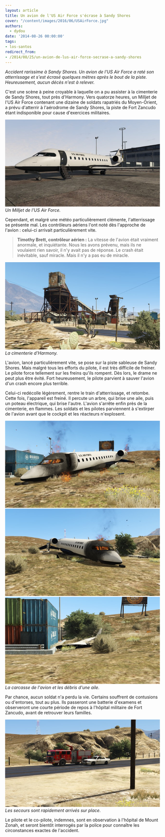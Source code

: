 ```yaml
---
layout: article
title: Un avion de l'US Air Force s'écrase à Sandy Shores
cover: "/content/images/2016/06/USAirForce.jpg"
authors:
  - dydou
date: '2014-08-26 00:00:00'
tags:
- los-santos
redirect_from:
- /2014/08/25/un-avion-de-lus-air-force-secrase-a-sandy-shores
---
```


_Accident rarissime à Sandy Shores. Un avion de l'US Air Force a raté son atterrissage et s'est écrasé quelques mètres après le bout de la piste. Heureusement, aucun décès n'est à relever._

C'est une scène à peine croyable à laquelle on a pu assister à la cimenterie de Sandy Shores, tout près d'Harmony. Vers quatorze heures, un Milljet de l'US Air Force contenant une dizaine de soldats rapatriés du Moyen-Orient, a prévu d'atterrir à l'aérodrome de Sandy Shores, la piste de Fort Zancudo étant indisponible pour cause d'exercices militaires.

![Un Milljet de l'US Air Force.](/content/images/2016/06/USAirForce5.jpg)
_Un Milljet de l'US Air Force._

Cependant, et malgré une météo particulièrement clémente, l'atterrissage se présente mal. Les contrôleurs aériens l'ont noté dès l'approche de l'avion : celui-ci arrivait particulièrement vite.

> **Timothy Brett, contrôleur aérien :** La vitesse de l'avion était vraiment anormale, et inquiétante. Nous les avons prévenu, mais ils ne voulaient rien savoir, il n'y avait pas de réponse. Le crash était inévitable, sauf miracle. Mais il n'y a pas eu de miracle.

![La cimenterie d'Harmony.](/content/images/2016/06/USAirForce3.jpg)
_La cimenterie d'Harmony._

L'avion, lancé particulièrement vite, se pose sur la piste sableuse de Sandy Shores. Mais malgré tous les efforts du pilote, il est très difficile de freiner. Le pilote force tellement sur les freins qu'ils rompent. Dès lors, le drame ne peut plus être évité. Fort heureusement, le pilote parvient à sauver l'avion d'un crash encore plus terrible.

Celui-ci redécolle légèrement, rentre le train d'atterrissage, et retombe. Cette fois, l'appareil est freiné. Il percute un arbre, qui brise une aile, puis un poteau électrique, qui brise l'autre. L'avion s'arrête enfin près de la cimenterie, en flammes. Les soldats et les pilotes parviennent à s'extirper de l'avion avant que le cockpit et les réacteurs n'explosent.

![](/content/images/2016/06/USAirForce_0.jpg)
![](/content/images/2016/06/USAirForce2.jpg)
![La carcasse de l'avion et les débris d'une aile.](/content/images/2016/06/USAirForce1.jpg)
_La carcasse de l'avion et les débris d'une aile._

Par chance, aucun soldat n'a perdu la vie. Certains souffrent de contusions ou d'entorses, tout au plus. Ils passeront une batterie d'examens et observeront une courte période de repos à l'hôpital militaire de Fort Zancudo, avant de retrouver leurs familles.

![Les secours sont rapidement arrivés sur place.](/content/images/2016/06/USAirForce4.jpg)
_Les secours sont rapidement arrivés sur place._

Le pilote et le co-pilote, indemnes, sont en observation à l'hôpital de Mount Zonah, et seront bientôt interrogés par la police pour connaître les circonstances exactes de l'accident.
